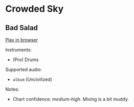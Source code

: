 # Crowded Sky

## Bad Salad


[Play in browser](http://pages.cs.wisc.edu/~tolly/customs/?title=crowded-sky&artist=bad-salad)

Instruments:

  * (Pro) Drums

Supported audio:

  * `album` (Uncivilized)

Notes:

  * Chart confidence: *medium-high*. Mixing is a bit muddy.

